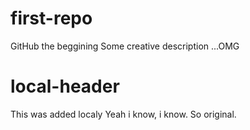 # first-repo
GitHub the beggining
Some creative description ...OMG

# local-header
This was added localy
Yeah i know, i know. So original.